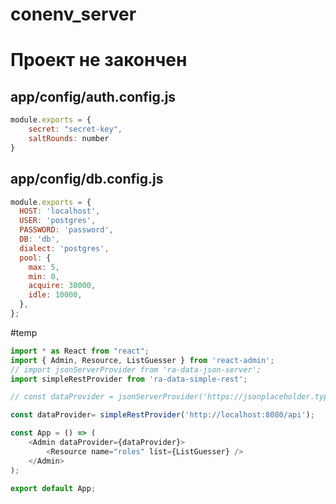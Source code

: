 ﻿# conenv_server

# Проект не закончен

## app/config/auth.config.js

```javascript
module.exports = {
    secret: "secret-key",
    saltRounds: number
}
```

## app/config/db.config.js
```javascript
module.exports = {
  HOST: 'localhost',
  USER: 'postgres',
  PASSWORD: 'password',
  DB: 'db',
  dialect: 'postgres',
  pool: {
    max: 5,
    min: 0,
    acquire: 30000,
    idle: 10000,
  },
};
```
#temp
```javascript
import * as React from "react";
import { Admin, Resource, ListGuesser } from 'react-admin';
// import jsonServerProvider from 'ra-data-json-server';
import simpleRestProvider from 'ra-data-simple-rest';

// const dataProvider = jsonServerProvider('https://jsonplaceholder.typicode.com');

const dataProvider= simpleRestProvider('http://localhost:8080/api');

const App = () => (
    <Admin dataProvider={dataProvider}>
        <Resource name="roles" list={ListGuesser} />
    </Admin>
);

export default App;
```
